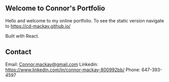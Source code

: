 ## Welcome to Connor's Portfolio

  Hello and welcome to my online portfolio. To see the static version navigate to https://cd-mackay.github.io/

  Built with React. 


## Contact

Email: Connor.mackay@gmail.com
Linkedin: https://www.linkedin.com/in/connor-mackay-800992bb/
Phone: 647-393-4597

